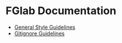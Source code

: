 # FGlab Documentation

- [General Style Guidelines](style.md)
- [Gitignore Guidelines](gitignore.md)
